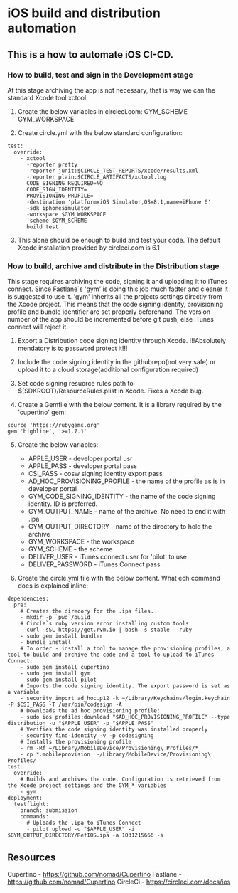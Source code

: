 # iOS build and distribution automation 

## This is a how to automate iOS CI-CD. 

### How to build, test and sign in the Development stage
At this stage archiving the app is not necessary, that is way we can the standard Xcode tool xctool.

1. Create the below variables in circleci.com:
     GYM_SCHEME
     GYM_WORKSPACE

2. Create circle.yml with the below standard configuration:
 
```
test:
  override:
    - xctool
      -reporter pretty
      -reporter junit:$CIRCLE_TEST_REPORTS/xcode/results.xml
      -reporter plain:$CIRCLE_ARTIFACTS/xctool.log
      CODE_SIGNING_REQUIRED=NO
      CODE_SIGN_IDENTITY=
      PROVISIONING_PROFILE=
      -destination 'platform=iOS Simulator,OS=8.1,name=iPhone 6'
      -sdk iphonesimulator
      -workspace $GYM_WORKSPACE
      -scheme $GYM_SCHEME
      build test
```

3. This alone should be enough to build and test your code. The default Xcode installation provided by circleci.com is 6.1
 
### How to build, archive and distribute in the Distribution stage 
This stage requires archiving the code, signing it and uploading it to iTunes connect. Since Fastlane`s 'gym' is doing this job much fadter and cleaner it is suggested to use it.
'gym' inherits all the projects settings directly from the Xcode project. This means that the code signing identity, provisioning profile and bundle identifier are set properly beforehand. The version number of the app should be incremented before git push, else iTunes connect will reject it. 

1. Export a Distribution code signing identity through Xcode. 
   !!!Absolutely mendatory is to password protect it!!!

2. Include the code signing identity in the githubrepo(not very safe) or upload it to a cloud storage(additional configuration required)

3. Set code signing resuorce rules path to $(SDKROOT)/ResourceRules.plist in Xcode. Fixes a Xcode bug.

4. Create a Gemfile with the below content. It is a library required by the 'cupertino' gem:
```
source 'https://rubygems.org'
gem 'highline', '>=1.7.1'
```

5. Create the below variables: 
     - APPLE_USER - developer portal usr 
     - APPLE_PASS - developer portal pass
     - CSI_PASS - cosw signing identity export pass
     - AD_HOC_PROVISIONING_PROFILE - the name of the profile as is in developer portal
     - GYM_CODE_SIGNING_IDENTITY - the name of the code signing identity. ID is preferred.
     - GYM_OUTPUT_NAME - name of the archive. No need to end it with .ipa 
     - GYM_OUTPUT_DIRECTORY - name of the directory to hold the archive
     - GYM_WORKSPACE - the workspace 
     - GYM_SCHEME - the scheme 
     - DELIVER_USER - iTunes connect user for 'pilot' to use 
     - DELIVER_PASSWORD - iTunes Connect pass

6. Create the circle.yml file with the below content. What ech command does is explained inline: 
```
dependencies:
  pre:
    # Creates the direcory for the .ipa files.
    - mkdir -p `pwd`/build
    # Circle`s ruby version error installing custom tools
    - curl -sSL https://get.rvm.io | bash -s stable --ruby
    - sudo gem install bundler
    - bundle install
    # In order - install a tool to manage the provisioning profiles, a tool to build and archive the code and a tool to upload to iTunes Connect:
    - sudo gem install cupertino
    - sudo gem install gym
    - sudo gem install pilot
    # Imports the code signing identity. The export password is set as a variable 
    - security import ad_hoc.p12 -k ~/Library/Keychains/login.keychain -P $CSI_PASS -T /usr/bin/codesign -A
    # Downloads the ad hoc provisioning profile:
    - sudo ios profiles:download "$AD_HOC_PROVISIONING_PROFILE" --type distribution -u "$APPLE_USER" -p "$APPLE_PASS"
    # Verifies the code signing identity was installed properly
    - security find-identity -v -p codesigning
    # Installs the provisioning profile
    - rm -Rf ~/Library/MobileDevice/Provisioning\ Profiles/*
    - cp *.mobileprovision  ~/Library/MobileDevice/Provisioning\ Profiles/ 
test:
  override:
    # Builds and archives the code. Configuration is retrieved from the Xcode project settings and the GYM_* variables 
    - gym
deployment:
  testflight:
    branch: submission
    commands:
      # Uploads the .ipa to iTunes Connect
      - pilot upload -u "$APPLE_USER" -i $GYM_OUTPUT_DIRECTORY/RefIOS.ipa -a 1031215666 -s
```
   
## Resources

Cupertino - https://github.com/nomad/Cupertino
Fastlane - https://github.com/nomad/Cupertino
CircleCi - https://circleci.com/docs/ios 
